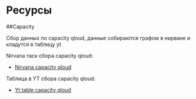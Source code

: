 Ресурсы
===
##Capacity

Сбор данных по capacity qloud, данные собираются графом в нирване и кладутся в таблицу yt

Nirvana таск сбора capacity qloud:
 - [Nirvana capacity qloud](https://nirvana.yandex-team.ru/flow/69be3ce9-7238-4642-bb67-79f5a2ba98c8/cb6688e0-ab95-4cba-b868-e92304e86320/graph)

Таблица в YT сбора capacity qloud:
 - [Yt table capacity qloud](https://yt.yandex-team.ru/hahn/navigation?path=//home/capacity_planning/reserves/capacity/qloud/qloud)
